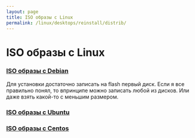 ```yaml
---
layout: page
title: ISO образы с Linux
permalink: /linux/desktops/reinstall/distrib/
---
```


# ISO образы с Linux

### [ISO образы с Debian](http://cdimage.debian.org/debian-cd/8.7.1/amd64/bt-dvd/)

Для установки достаточно записать на flash первый диск. Если я все правильно понял, то впринципе можно записать любой из дисков. Или даже взять какой-то с меньшим размером.

### [ISO образы с Ubuntu](http://cdimage.ubuntu.com/)


### [ISO образы с Centos](http://cosmos.illinois.edu/pub/centos/7/isos/x86_64/)
